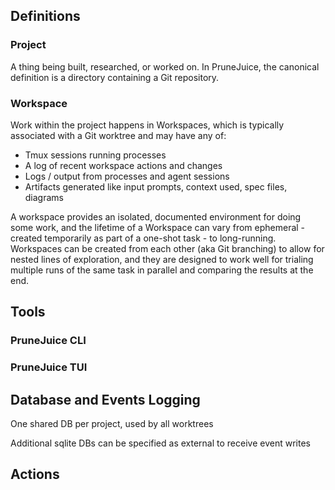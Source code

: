 ## Definitions

### Project

A thing being built, researched, or worked on. In PruneJuice, the canonical definition is a directory containing a Git repository. 

### Workspace

Work within the project happens in Workspaces, which is typically associated with a Git worktree and may have any of:

- Tmux sessions running processes
- A log of recent workspace actions and changes
- Logs / output from processes and agent sessions
- Artifacts generated like input prompts, context used, spec files, diagrams

A workspace provides an isolated, documented environment for doing some work, and the lifetime of a Workspace can vary from ephemeral - created temporarily as part of a one-shot task - to long-running. Workspaces can be created from each other (aka Git branching) to allow for nested lines of exploration, and they are designed to work well for trialing multiple runs of the same task in parallel and comparing the results at the end.

## Tools

### PruneJuice CLI

### PruneJuice TUI



## Database and Events Logging

One shared DB per project, used by all worktrees

Additional sqlite DBs can be specified as external to receive event writes


## Actions

